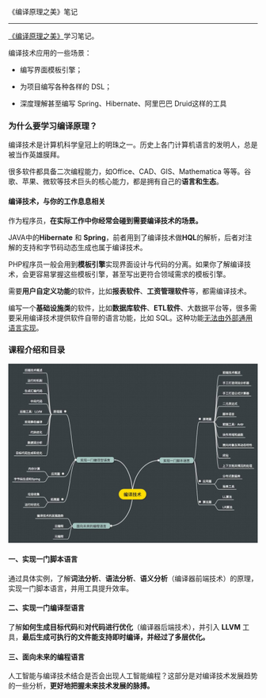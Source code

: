 《编译原理之美》笔记

------



[《编译原理之美》](https://time.geekbang.org/column/intro/219 )学习笔记。



编译技术应用的一些场景：

- 编写界面模板引擎； 

- 为项目编写各种各样的 DSL； 

- 深度理解甚至编写 Spring、Hibernate、阿里巴巴 Druid这样的工具



### 为什么要学习编译原理？

编译技术是计算机科学皇冠上的明珠之一。历史上各门计算机语言的发明人，总是被当作英雄膜拜。

很多软件都具备二次编程能力，如Office、CAD、GIS、Mathematica 等等。谷歌、苹果、微软等技术巨头的核心能力，都是拥有自己的**语言和生态**。

#### 编译技术，与你的工作息息相关

作为程序员，**在实际工作中你经常会碰到需要编译技术的场景。**

JAVA中的**Hibernate** 和 **Spring**，前者用到了编译技术做**HQL**的解析，后者对注解的支持和字节码动态生成也属于编译技术。

PHP程序员一般会用到**模板引擎**实现界面设计与代码的分离。如果你了解编译技术，会更容易掌握这些模板引擎，甚至写出更符合领域需求的模板引擎。

需要**用户自定义功能**的软件，比如**报表软件**、**工资管理软件**等，都需编译技术。

编写一个**基础设施类**的软件，比如**数据库软件**、**ETL软件**、大数据平台等，很多需要采用编译技术提供软件自带的语言功能，比如 SQL。这种功能<u>无法由外部通用语言实现</u>。



### 课程介绍和目录

![](../images/arbianyiyuanlizhimei-001.jpg)

#### 一、实现一门脚本语言

通过具体实例，了解**词法分析**、**语法分析**、**语义分析**（编译器前端技术）的原理，实现一门脚本语言，并用工具提升效率。



#### 二、实现一门编译型语言

了解**如何生成目标代码**和**对代码进行优化**（编译器后端技术），并引入 **LLVM** 工具，**最后生成可执行的文件能支持即时编译，并经过了多层优化。**



#### 三、面向未来的编程语言

人工智能与编译技术结合是否会出现人工智能编程？这部分是对编译技术发展趋势的一些分析，**更好地把握未来技术发展的脉搏。**